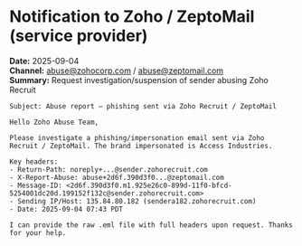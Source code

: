 # Notification to Zoho / ZeptoMail (service provider)

**Date:** 2025-09-04  
**Channel:** abuse@zohocorp.com / abuse@zeptomail.com  
**Summary:** Request investigation/suspension of sender abusing Zoho Recruit

```
Subject: Abuse report – phishing sent via Zoho Recruit / ZeptoMail

Hello Zoho Abuse Team,

Please investigate a phishing/impersonation email sent via Zoho Recruit / ZeptoMail. The brand impersonated is Access Industries.

Key headers:
- Return-Path: noreply+...@sender.zohorecruit.com
- X-Report-Abuse: abuse+2d6f.390d3f0...@zeptomail.com
- Message-ID: <2d6f.390d3f0.m1.925e26c0-899d-11f0-bfcd-5254001dc20d.199152f132c@sender.zohorecruit.com>
- Sending IP/Host: 135.84.80.182 (sendera182.zohorecruit.com)
- Date: 2025-09-04 07:43 PDT

I can provide the raw .eml file with full headers upon request. Thanks for your help.
```

